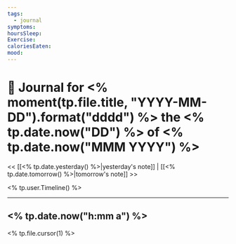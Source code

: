 ```yaml
---
tags:
  - journal
symptoms: 
hoursSleep: 
Exercise: 
caloriesEaten: 
mood:
---
```

# 📆 Journal for <% moment(tp.file.title, "YYYY-MM-DD").format("dddd") %> the <% tp.date.now("DD") %> of <% tp.date.now("MMM YYYY") %>

<< [[<% tp.date.yesterday() %>|yesterday's note]] | [[<% tp.date.tomorrow() %>|tomorrow's note]] >>

<% tp.user.Timeline() %>

---

## <% tp.date.now("h:mm a") %>
<% tp.file.cursor(1) %>